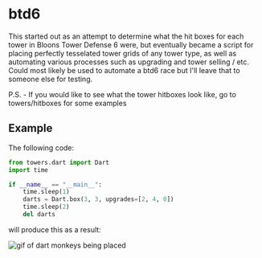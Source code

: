 # btd6
This started out as an attempt to determine what the hit boxes for each tower in Bloons Tower Defense 6 were, but eventually became a script for placing perfectly tesselated tower grids of any tower type, as well as automating various processes such as upgrading and tower selling / etc. Could most likely be used to automate a btd6 race but I'll leave that to someone else for testing.

P.S. - If you would like to see what the tower hitboxes look like, go to towers/hitboxes for some examples

## Example
The following code:
```python
from towers.dart import Dart
import time

if __name__ == "__main__":
    time.sleep(1)
    darts = Dart.box(3, 3, upgrades=[2, 4, 0])
    time.sleep(2)
    del darts
```
      
will produce this as a result:

![gif of dart monkeys being placed](https://github.com/56kyle/btd6/blob/master/dart_box.gif)

